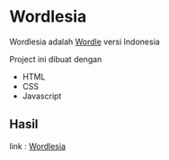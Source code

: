 # Wordlesia

Wordlesia adalah [Wordle](https://www.nytimes.com/games/wordle/index.html) versi Indonesia

Project ini dibuat dengan 
- HTML
- CSS
- Javascript

## Hasil
link : [Wordlesia](https://wordlesia.netlify.app/)